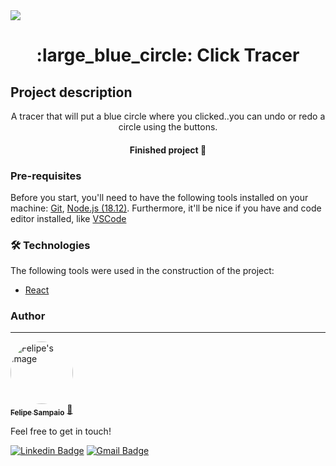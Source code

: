 <img src="https://img.shields.io/static/v1?label=REACT&color=blue&style=plastic&message=3"/>

<h1 align="center">:large_blue_circle: Click Tracer</h1>

## Project description
<p align="center">A tracer that will put a blue circle where you clicked..you can undo or redo a circle using the buttons.</p>

<h4 align="center"> 
	Finished project 🚀
</h4>

### Pre-requisites

Before you start, you'll need to have the following tools installed on your machine:
[Git](https://git-scm.com), [Node.js (18.12)](https://nodejs.org/en/). 
Furthermore, it'll be nice if you have and code editor installed, like [VSCode](https://code.visualstudio.com/)

### 🛠 Technologies

The following tools were used in the construction of the project:

- [React](https://pt-br.reactjs.org/)

### Author
---

<a href="https://github.com/fell-sampaio">
 <img style="border-radius: 50%;" src="https://avatars.githubusercontent.com/u/62025480?v=4" width="100px;" alt="Felipe's image"/>
 <br />
 <sub><b>Felipe Sampaio</b></sub></a> <a href="https://github.com/fell-sampaio" title="Github">🚀</a>

 Feel free to get in touch!

[![Linkedin Badge](https://img.shields.io/badge/-Felipe-blue?style=plastic&logo=Linkedin&logoColor=white&link=https://www.linkedin.com/in/felipe-sampaio-dev/)](https://www.linkedin.com/in/felipe-sampaio-dev/) 
[![Gmail Badge](https://img.shields.io/badge/-fbs.sampaio92@gmail.com-c14438?style=plastic&logo=Gmail&logoColor=white&link=mailto:fbs.sampaio92@gmail.com)](mailto:fbs.sampaio92@gmail.com)
